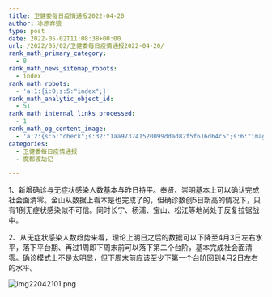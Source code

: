 ```yaml
---
title: 卫健委每日疫情通报2022-04-20
author: 冰原奔狼
type: post
date: 2022-05-02T11:08:38+00:00
url: /2022/05/02/卫健委每日疫情通报2022-04-20/
rank_math_primary_category:
  - 8
rank_math_news_sitemap_robots:
  - index
rank_math_robots:
  - 'a:1:{i:0;s:5:"index";}'
rank_math_analytic_object_id:
  - 51
rank_math_internal_links_processed:
  - 1
rank_math_og_content_image:
  - 'a:2:{s:5:"check";s:32:"1aa973741520099ddad82f5f616d64c5";s:6:"images";a:0:{}}'
categories:
  - 卫健委每日疫情通报
  - 魔都渡劫记

---
```

1、新增确诊与无症状感染人数基本与昨日持平。奉贤、崇明基本上可以确认完成社会面清零。金山从数据上看本是也完成了的，但确诊数创5日新高的情况下，只有1例无症状感染似不可信。同时长宁、杨浦、宝山、松江等地尚处于反复拉锯战中。

2、从无症状感染人数趋势来看，理论上明日之后的数据可以下降至4月3日左右水平，落下平台期、再过1周即下周末前可以落下第二个台阶，基本完成社会面清零。确诊模式上不是太明显，但下周末前应该至少下第一个台阶回到4月2日左右的水平。

<img decoding="async" src="https://i0.wp.com/s2.loli.net/2022/05/02/mlVFpWez2EAtqCK.jpg?w=640&#038;ssl=1" alt="img22042101.png" data-recalc-dims="1" />
